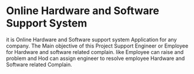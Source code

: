 # Online Hardware and Software Support System
it is Online Hardware and Software support system Application for any company.
The Main objective of this Project Support Engineer or Employee for Hardware and software related complain.
like Employee can raise and problem and Hod can assign engineer to resolve employee Hardware and Software related Complain.


